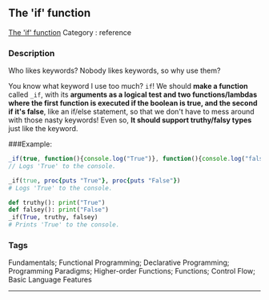 ## The 'if' function
[The 'if' function](https://www.codewars.com/kata/the-if-function)
Category : reference

### Description
Who likes keywords? Nobody likes keywords, so why use them?

You know what keyword I use too much? `if`! We should __make a function__ called `_if`, with its __arguments as a logical test and two functions/lambdas where the first function is executed if the boolean is true, and the second if it's false__, like an if/else statement, so that we don't have to mess around with those nasty keywords! Even so, __It should support truthy/falsy types__ just like the keyword.

###Example:
```javascript
_if(true, function(){console.log("True")}, function(){console.log("false")})
// Logs 'True' to the console.
```

```ruby
_if(true, proc{puts "True"}, proc{puts "False"})
# Logs 'True' to the console.
```

```python
def truthy(): print("True")
def falsey(): print("False")
_if(True, truthy, falsey)
# Prints 'True' to the console.
```

### Tags
Fundamentals; Functional Programming; Declarative Programming; Programming Paradigms; Higher-order Functions; Functions; Control Flow; Basic Language Features

- - -
